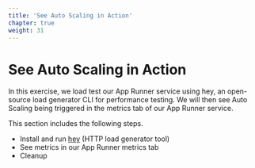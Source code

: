 ```yaml
---
title: 'See Auto Scaling in Action'
chapter: true
weight: 31
---
```


# See Auto Scaling in Action

In this exercise, we load test our App Runner service using hey, an open-source load generator CLI for performance testing. We will then see Auto Scaling being triggered in the metrics tab of our App Runner service.

This section includes the following steps.

- Install and run [hey](https://github.com/rakyll/hey) (HTTP load generator tool)
- See metrics in our App Runner metrics tab
- Cleanup